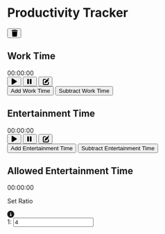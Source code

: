 
<div class="productivity-tracker">
    <div class="container">
        <h1>Productivity Tracker</h1>
        <button class="reset-button" onclick="resetCounters()">
            <!--Font Awesome Free 6.5.2 by @fontawesome - https://fontawesome.com License - https://fontawesome.com/license/free Copyright 2024 Fonticons, Inc.-->
                    <svg xmlns="http://www.w3.org/2000/svg" viewBox="0 0 384 512" width="16" height="16" fill="currentColor">
                        <path d="M135.2 17.7L128 32H32C14.3 32 0 46.3 0 64S14.3 96 32 96H416c17.7 0 32-14.3 32-32s-14.3-32-32-32H320l-7.2-14.3C307.4 6.8 296.3 0 284.2 0H163.8c-12.1 0-23.2 6.8-28.6 17.7zM416 128H32L53.2 467c1.6 25.3 22.6 45 47.9 45H346.9c25.3 0 46.3-19.7 47.9-45L416 128z" />
            </svg>
        </button>
        <div class="timers">
            <div class="timer">
                <h2>Work Time</h2>
                <div id="work-time">00:00:00</div>
                <button onclick="startWork()" class="icon-button">
                    <!--Font Awesome Free 6.5.2 by @fontawesome - https://fontawesome.com License - https://fontawesome.com/license/free Copyright 2024 Fonticons, Inc.-->
                    <svg xmlns="http://www.w3.org/2000/svg" viewBox="0 0 384 512" width="16" height="16" fill="currentColor">
                        <path d="M73 39c-14.8-9.1-33.4-9.4-48.5-.9S0 62.6 0 80V432c0 17.4 9.4 33.4 24.5 41.9s33.7 8.1 48.5-.9L361 297c14.3-8.7 23-24.2 23-41s-8.7-32.2-23-41L73 39z"/>
                    </svg>
                </button>
                <button onclick="stopWork()" class="icon-button">
                    <!--Font Awesome Free 6.5.2 by @fontawesome - https://fontawesome.com License - https://fontawesome.com/license/free Copyright 2024 Fonticons, Inc.-->
                    <svg xmlns="http://www.w3.org/2000/svg" viewBox="0 0 384 512" width="16" height="16" fill="currentColor">
                        <path d="M48 64C21.5 64 0 85.5 0 112V400c0 26.5 21.5 48 48 48H80c26.5 0 48-21.5 48-48V112c0-26.5-21.5-48-48-48H48zm192 0c-26.5 0-48 21.5-48 48V400c0 26.5 21.5 48 48 48h32c26.5 0 48-21.5 48-48V112c0-26.5-21.5-48-48-48H240z"/>
                    </svg>
                </button>
                <button onclick="toggleSubmenu('work-submenu')">
                    <!--Font Awesome Free 6.5.2 by @fontawesome - https://fontawesome.com License - https://fontawesome.com/license/free Copyright 2024 Fonticons, Inc.-->
                    <svg xmlns="http://www.w3.org/2000/svg" viewBox="0 0 384 512" width="16" height="16" fill="currentColor">
                        <path d="M471.6 21.7c-21.9-21.9-57.3-21.9-79.2 0L362.3 51.7l97.9 97.9 30.1-30.1c21.9-21.9 21.9-57.3 0-79.2L471.6 21.7zm-299.2 220c-6.1 6.1-10.8 13.6-13.5 21.9l-29.6 88.8c-2.9 8.6-.6 18.1 5.8 24.6s15.9 8.7 24.6 5.8l88.8-29.6c8.2-2.7 15.7-7.4 21.9-13.5L437.7 172.3 339.7 74.3 172.4 241.7zM96 64C43 64 0 107 0 160V416c0 53 43 96 96 96H352c53 0 96-43 96-96V320c0-17.7-14.3-32-32-32s-32 14.3-32 32v96c0 17.7-14.3 32-32 32H96c-17.7 0-32-14.3-32-32V160c0-17.7 14.3-32 32-32h96c17.7 0 32-14.3 32-32s-14.3-32-32-32H96z"/>
                    </svg>
                </button>
                <div id="work-submenu" class="submenu">
                    <button onclick="modifyTime('work', 'add')">Add Work Time</button>
                    <button onclick="modifyTime('work', 'subtract')">Subtract Work Time</button>
                </div>
            </div>
            <div class="timer">
                <h2>Entertainment Time</h2>
                <div id="entertainment-time">00:00:00</div>
                <button onclick="startEntertainment()">
                    <!--Font Awesome Free 6.5.2 by @fontawesome - https://fontawesome.com License - https://fontawesome.com/license/free Copyright 2024 Fonticons, Inc.-->
                    <svg xmlns="http://www.w3.org/2000/svg" viewBox="0 0 384 512" width="16" height="16" fill="currentColor">
                        <path d="M73 39c-14.8-9.1-33.4-9.4-48.5-.9S0 62.6 0 80V432c0 17.4 9.4 33.4 24.5 41.9s33.7 8.1 48.5-.9L361 297c14.3-8.7 23-24.2 23-41s-8.7-32.2-23-41L73 39z"/>
                    </svg>
                </button>
                <button onclick="stopEntertainment()">
                    <!--Font Awesome Free 6.5.2 by @fontawesome - https://fontawesome.com License - https://fontawesome.com/license/free Copyright 2024 Fonticons, Inc.-->
                    <svg xmlns="http://www.w3.org/2000/svg" viewBox="0 0 384 512" width="16" height="16" fill="currentColor">
                        <path d="M48 64C21.5 64 0 85.5 0 112V400c0 26.5 21.5 48 48 48H80c26.5 0 48-21.5 48-48V112c0-26.5-21.5-48-48-48H48zm192 0c-26.5 0-48 21.5-48 48V400c0 26.5 21.5 48 48 48h32c26.5 0 48-21.5 48-48V112c0-26.5-21.5-48-48-48H240z"/>
                    </svg>
                </button>
                <button onclick="toggleSubmenu('entertainment-submenu')">
                    <!--Font Awesome Free 6.5.2 by @fontawesome - https://fontawesome.com License - https://fontawesome.com/license/free Copyright 2024 Fonticons, Inc.-->
                    <svg xmlns="http://www.w3.org/2000/svg" viewBox="0 0 384 512" width="16" height="16" fill="currentColor">
                        <path d="M471.6 21.7c-21.9-21.9-57.3-21.9-79.2 0L362.3 51.7l97.9 97.9 30.1-30.1c21.9-21.9 21.9-57.3 0-79.2L471.6 21.7zm-299.2 220c-6.1 6.1-10.8 13.6-13.5 21.9l-29.6 88.8c-2.9 8.6-.6 18.1 5.8 24.6s15.9 8.7 24.6 5.8l88.8-29.6c8.2-2.7 15.7-7.4 21.9-13.5L437.7 172.3 339.7 74.3 172.4 241.7zM96 64C43 64 0 107 0 160V416c0 53 43 96 96 96H352c53 0 96-43 96-96V320c0-17.7-14.3-32-32-32s-32 14.3-32 32v96c0 17.7-14.3 32-32 32H96c-17.7 0-32-14.3-32-32V160c0-17.7 14.3-32 32-32h96c17.7 0 32-14.3 32-32s-14.3-32-32-32H96z"/>
                    </svg>
                </button>
                <div id="entertainment-submenu" class="submenu">
                    <button onclick="modifyTime('entertainment', 'add')">Add Entertainment Time</button>
                    <button onclick="modifyTime('entertainment', 'subtract')">Subtract Entertainment Time</button>
                </div>
            </div>
        </div>
        <div class="ratio">
            <h2>Allowed Entertainment Time</h2>
            <div id="allowed-time">00:00:00</div>
        </div>
        <div class="ratio">
            <div class="ratio-input-container-info">
            <p class="ratio-input-container-info-text">Set Ratio</p>
            <span class="info-icon" title="Adjust the ratio of work time to entertainment time. For example, a ratio of 4 means 1 hour of work allows 15 minutes of entertainment.">
                        <!-- Font Awesome Free 6.5.2 by @fontawesome -->
                        <svg xmlns="http://www.w3.org/2000/svg" viewBox="0 0 512 512" width="16" height="16" fill="currentColor">
                            <path d="M256 512A256 256 0 1 0 256 0a256 256 0 1 0 0 512zM216 336h24V272H216c-13.3 0-24-10.7-24-24s10.7-24 24-24h48c13.3 0 24 10.7 24 24v88h8c13.3 0 24 10.7 24 24s-10.7 24-24 24H216c-13.3 0-24-10.7-24-24s10.7-24 24-24zm40-208a32 32 0 1 1 0 64 32 32 0 1 1 0-64z"/>
                        </svg>
                    </span>
            </div>
            <div class="ratio-input-container">
                    <label for="ratio-input">1:</label>
                    <input type="number" id="ratio-input" value="4" onchange="updateRatio()">
                </div>
        </div>
    </div>
</div>